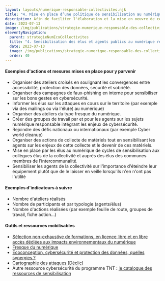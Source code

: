 ```yaml
---
layout: layouts/numerique-responsable-collectivites.njk
title: "4. Mise en place d’une politique de sensibilisation au numérique responsable et à la sécurité informatique à destination des élus et agents publics"
description: Afin de faciliter l'élaboration et la mise en oeuvre de ces nouvelles obligation par les collectivités concernées, la Mission interministérielle numérique responsable a travaillé avec le réseau des Interconnectés, dans le cadre du programme Transformation numérique des territoires à une traduction opérationnelle des nouvelles obligations fixées par ce décret.
date: 2023-07-13
image: /img/publications/strategie-numerique-responsable-des-collectivites/strategie-numerique-responsable-collectivites.webp
eleventyNavigation:
  parent: strategieNumEcoCollectivites
  title: "4. Sensibilisation des élus et agents publics au numérique responsable et à la sécurité informatique"
  date: 2023-07-13
  image: /img/publications/strategie-numerique-responsable-des-collectivites/strategie-numerique-responsable-collectivites.webp
  order: 40
---
```


#### Exemples d'actions et mesures mises en place pour y parvenir

- Organiser des ateliers croisés en soulignant les convergences entre accessibilité, protection des données, sécurité et sobriété.
- Organiser des campagnes de faux-phishing en interne pour sensibiliser sur les bons gestes en cybersécurité.
- Informer les élus sur les attaques en cours sur le territoire (par exemple via des mailings ou via l'élu(e) au numérique)
- Organiser des ateliers du type fresque du numérique.
- Créer des groupes de travail par et pour les agents sur les sujets numérique responsable intégrant les enjeux de cybersécurité.
- Rejoindre des défis nationaux ou internationaux (par exemple Cyber world cleanup)
- Organiser des actions de collecte de matériels tout en sensibilisant les agents sur les enjeux de cette collecte et le devenir de ces matériels.
- Mise en place par les élus au numérique de cycles de sensibilisation aux collègues élus de la collectivité et auprès des élus des communes membres de l’intercommunalité.
- Sensibiliser les agents de la collectivité sur l'importance d'éteindre leur équipement plutôt que de le laisser en veille lorsqu'ils n'en n'ont pas l'utilité

#### Exemples d'indicateurs à suivre

- Nombre d'ateliers réalisés
- Nombre de participants et par typologie (agents/élus)
- Nombre d'actions réalisées (par exemple feuille de route, groupes de travail, fiche action...)

#### Outils et ressources mobilisables

- [Sélection non-exhaustive de formations, en licence libre et en libre accès dédiées aux impacts environnementaux du numérique](https://ecoresponsable.numerique.gouv.fr/formations/)
- [Fresque du numérique](https://www.fresquedunumerique.org/)
- [Écoconception, cybersécurité et protection des données, quelles synergies ?](https://ecoresponsable.numerique.gouv.fr/publications/ecoconception-securite/)
- [Cartographie des attaques (Déclic)](http://umap.openstreetmap.fr/fr/map/attaques-cybersecurite-aupres-dorganismes-publics_821557#6/46.793/5.933)
- Autre ressource cybersécurité du programme TNT : [le catalogue des ressources de sensibilisation](https://airtable.com/embed/shr7lvpggEc6yry9C/tblAEDC0UsoFBBN5S?backgroundColor=yellowLight&viewControls=on)
